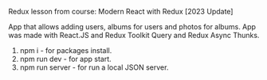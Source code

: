 Redux lesson from course: Modern React with Redux [2023 Update]

App that allows adding users, albums for users and photos for albums. 
App was made with React.JS and Redux Toolkit Query and Redux Async Thunks. 


1. npm i - for packages install.
2. npm run dev - for app start.
3. npm run server - for run a local JSON server.

